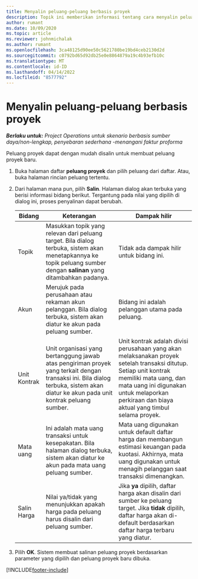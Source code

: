```yaml
---
title: Menyalin peluang-peluang berbasis proyek
description: Topik ini memberikan informasi tentang cara menyalin peluang berbasis proyek di Project Operations.
author: rumant
ms.date: 10/09/2020
ms.topic: article
ms.reviewer: johnmichalak
ms.author: rumant
ms.openlocfilehash: 3ca48125d90ee50c5621780be19bd4ceb2130d2d
ms.sourcegitcommit: c0792bd65d92db25e0e8864879a19c4b93efb10c
ms.translationtype: MT
ms.contentlocale: id-ID
ms.lasthandoff: 04/14/2022
ms.locfileid: "8577792"
---
```

# <a name="copy-project-based-opportunities"></a>Menyalin peluang-peluang berbasis proyek

_**Berlaku untuk:** Project Operations untuk skenario berbasis sumber daya/non-lengkap, penyebaran sederhana -menangani faktur proforma_


Peluang proyek dapat dengan mudah disalin untuk membuat peluang proyek baru. 

1. Buka halaman daftar **peluang proyek** dan pilih peluang dari daftar. Atau, buka halaman rincian peluang tertentu. 
2. Dari halaman mana pun, pilih **Salin**. Halaman dialog akan terbuka yang berisi informasi bidang berikut. Tergantung pada nilai yang dipilih di dialog ini, proses penyalinan dapat berubah.

    | **Bidang** | **Keterangan** | **Dampak hilir** |
    | --- | --- | --- |
    | Topik | Masukkan topik yang relevan dari peluang target. Bila dialog terbuka, sistem akan menetapkannya ke topik peluang sumber dengan **salinan** yang ditambahkan padanya. | Tidak ada dampak hilir untuk bidang ini. |
    | Akun | Merujuk pada perusahaan atau rekaman akun pelanggan. Bila dialog terbuka, sistem akan diatur ke akun pada peluang sumber. | Bidang ini adalah pelanggan utama pada peluang. |
    | Unit Kontrak | Unit organisasi yang bertanggung jawab atas pengiriman proyek yang terkait dengan transaksi ini. Bila dialog terbuka, sistem akan diatur ke akun pada unit kontrak peluang sumber. | Unit kontrak adalah divisi perusahaan yang akan melaksanakan proyek setelah transaksi ditutup. Setiap unit kontrak memiliki mata uang, dan mata uang ini digunakan untuk melaporkan perkiraan dan biaya aktual yang timbul selama proyek. |
    | Mata uang | Ini adalah mata uang transaksi untuk kesepakatan. Bila halaman dialog terbuka, sistem akan diatur ke akun pada mata uang peluang sumber. | Mata uang digunakan untuk default daftar harga dan membangun estimasi keuangan pada kuotasi. Akhirnya, mata uang digunakan untuk menagih pelanggan saat transaksi dimenangkan. |
    | Salin Harga | Nilai ya/tidak yang menunjukkan apakah harga pada peluang harus disalin dari peluang sumber. | Jika **ya** dipilih, daftar harga akan disalin dari sumber ke peluang target. Jika **tidak** dipilih, daftar harga akan di-default berdasarkan daftar harga terbaru yang diatur. |

3. Pilih **OK**. Sistem membuat salinan peluang proyek berdasarkan parameter yang dipilih dan peluang proyek baru dibuka.


[!INCLUDE[footer-include](../includes/footer-banner.md)]